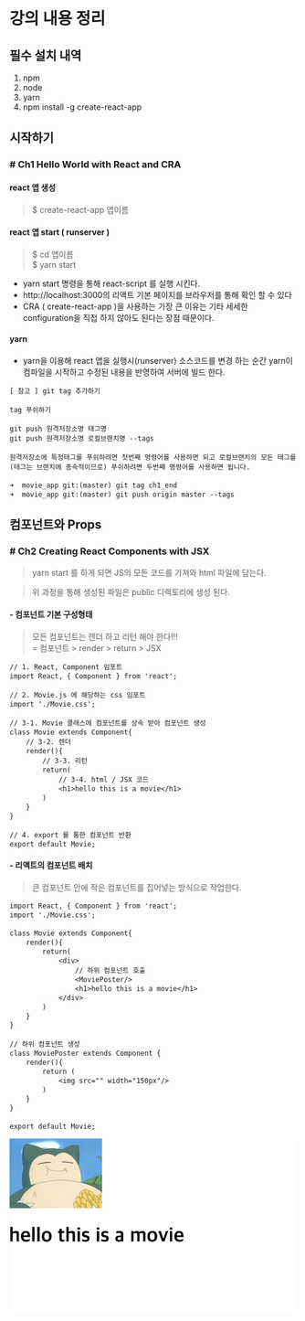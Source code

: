 # 강의 내용 정리

## 필수 설치 내역
1. npm
2. node
3. yarn
4. npm install -g create-react-app


## 시작하기
### # Ch1 Hello World with React and CRA

#### react 앱 생성 
> $ create-react-app 앱이름 

#### react 앱 start ( runserver )
> $ cd 앱이름  
> $ yarn start

- yarn start 명령을 통해 react-script 를 실행 시킨다.
- http://localhost:3000의 리액트 기본 페이지를 브라우저를 통해 확인 할 수 있다
- CRA ( create-react-app )을 사용하는 가장 큰 이유는 기타 세세한 configuration을 직접 하지 않아도 된다는 장점 때문이다.

#### yarn
- yarn을 이용해 react 앱을 실행시(runserver) 소스코드를 변경 하는 순간 yarn이 컴파일을 시작하고 수정된 내용을 반영하여 서버에 빌드 한다.

```
[ 참고 ] git tag 추가하기

tag 푸쉬하기

git push 원격저장소명 태그명
git push 원격저장소명 로컬브랜치명 --tags

원격저장소에 특정태그를 푸쉬하려면 첫번째 명령어를 사용하면 되고 로컬브랜치의 모든 태그를(태그는 브랜치에 종속적이므로) 푸쉬하려면 두번째 명령어를 사용하면 됩니다.

➜  movie_app git:(master) git tag ch1_end
➜  movie_app git:(master) git push origin master --tags
```

## 컴포넌트와 Props
### # Ch2 Creating React Components with JSX

> yarn start 를 하게 되면 JS의 모든 코드를 가져와 html 파일에 담는다.

> 위 과정을 통해 생성된 파일은 public 디렉토리에 생성 된다.

#### - 컴포넌트 기본 구성형태

> 모든 컴포넌트는 렌더 하고 리턴 해야 한다!!!  
> = 컴포넌트 > render > return > JSX

```
// 1. React, Component 임포트
import React, { Component } from 'react';

// 2. Movie.js 에 해당하는 css 임포트
import './Movie.css';

// 3-1. Movie 클래스에 컴포넌트를 상속 받아 컴포넌트 생성
class Movie extends Component{
    // 3-2. 렌더
    render(){
        // 3-3. 리턴
        return(
            // 3-4. html / JSX 코드
            <h1>hello this is a movie</h1>
        )
    }
}

// 4. export 를 통한 컴포넌트 반환
export default Movie;
```


#### - 리액트의 컴포넌트 배치

> 큰 컴포넌트 안에 작은 컴포넌트를 집어넣는 방식으로 작업한다.

```
import React, { Component } from 'react';
import './Movie.css';

class Movie extends Component{
    render(){
        return(
            <div>
                // 하위 컴포넌트 호출
                <MoviePoster/>
                <h1>hello this is a movie</h1>
            </div>
        )
    }
}

// 하위 컴포넌트 생성
class MoviePoster extends Component {
    render(){
        return (
            <img src="" width="150px"/>
        )
    }
}

export default Movie;
```

![결과물](./DescImages/ch2-1-001.png)